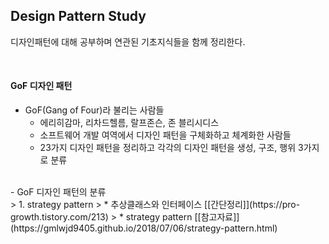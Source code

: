 ## Design Pattern Study
디자인패턴에 대해 공부하며 연관된 기초지식들을 함께 정리한다.

<br/>


#### GoF 디자인 패턴
- GoF(Gang of Four)라 불리는 사람들 
  - 에리히감마, 리차드헬름, 랄프존슨, 존 블리시디스
  - 소프트웨어 개발 여역에서 디자인 패턴을 구체화하고 체계화한 사람들
  - 23가지 디자인 패턴을 정리하고 각각의 디자인 패턴을 생성, 구조, 행위 3가지로 분류
<br/>
- GoF 디자인 패턴의 분류




<br/>
> 1. strategy pattern
>    * 추상클래스와 인터페이스 [[간단정리]](https://pro-growth.tistory.com/213)
>    * strategy pattern [[참고자료]](https://gmlwjd9405.github.io/2018/07/06/strategy-pattern.html)
